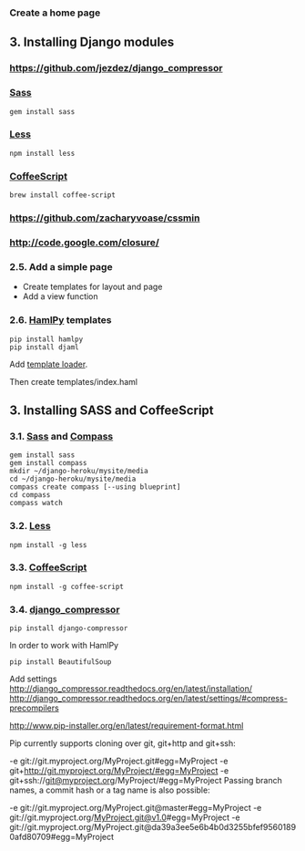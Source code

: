 ### Create a home page



## 3. Installing Django modules


### https://github.com/jezdez/django_compressor

### [Sass](http://sass-lang.com/download.html)

    gem install sass

### [Less](http://lesscss.org/)

    npm install less

### [CoffeeScript](github.com/jashkenas/coffee-script)

    brew install coffee-script

### https://github.com/zacharyvoase/cssmin

### http://code.google.com/closure/


### 2.5. Add a simple page
    
 - Create templates for layout and page
 - Add a view function
 
### 2.6. [HamlPy](https://github.com/jessemiller/HamlPy) templates

    pip install hamlpy
    pip install djaml

Add [template loader](https://github.com/chartjes/djaml).

Then create templates/index.haml



## 3. Installing SASS and CoffeeScript

### 3.1. [Sass](http://sass-lang.com/download.html) and [Compass](https://github.com/chriseppstein/compass)

    gem install sass
    gem install compass
    mkdir ~/django-heroku/mysite/media
    cd ~/django-heroku/mysite/media
    compass create compass [--using blueprint]
    cd compass
    compass watch

### 3.2. [Less](http://lesscss.org/)

    npm install -g less

### 3.3. [CoffeeScript](github.com/jashkenas/coffee-script)

    npm install -g coffee-script

### 3.4. [django_compressor](https://github.com/jezdez/django_compressor)

    pip install django-compressor

In order to work with HamlPy

    pip install BeautifulSoup

Add settings
http://django_compressor.readthedocs.org/en/latest/installation/
http://django_compressor.readthedocs.org/en/latest/settings/#compress-precompilers





http://www.pip-installer.org/en/latest/requirement-format.html

Pip currently supports cloning over git, git+http and git+ssh:

-e git://git.myproject.org/MyProject.git#egg=MyProject
-e git+http://git.myproject.org/MyProject/#egg=MyProject
-e git+ssh://git@myproject.org/MyProject/#egg=MyProject
Passing branch names, a commit hash or a tag name is also possible:

-e git://git.myproject.org/MyProject.git@master#egg=MyProject
-e git://git.myproject.org/MyProject.git@v1.0#egg=MyProject
-e git://git.myproject.org/MyProject.git@da39a3ee5e6b4b0d3255bfef95601890afd80709#egg=MyProject
